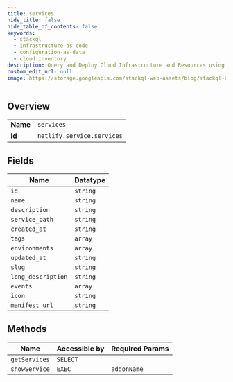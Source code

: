 ```yaml
---
title: services
hide_title: false
hide_table_of_contents: false
keywords:
  - stackql
  - infrastructure-as-code
  - configuration-as-data
  - cloud inventory
description: Query and Deploy Cloud Infrastructure and Resources using SQL
custom_edit_url: null
image: https://storage.googleapis.com/stackql-web-assets/blog/stackql-blog-post-featured-image.png
---
```

  
    

## Overview
<table><tbody>
<tr><td><b>Name</b></td><td><code>services</code></td></tr>
<tr><td><b>Id</b></td><td><code>netlify.service.services</code></td></tr>
</tbody></table>

## Fields
| Name | Datatype |
| ---- | -------- |
| `id` | `string` |
| `name` | `string` |
| `description` | `string` |
| `service_path` | `string` |
| `created_at` | `string` |
| `tags` | `array` |
| `environments` | `array` |
| `updated_at` | `string` |
| `slug` | `string` |
| `long_description` | `string` |
| `events` | `array` |
| `icon` | `string` |
| `manifest_url` | `string` |
## Methods
| Name | Accessible by | Required Params |
| ---- | ------------- | --------------- |
| `getServices` | `SELECT` |  |
| `showService` | `EXEC` | `addonName` |
